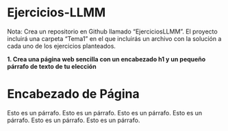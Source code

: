 # Ejercicios-LLMM
Nota: Crea un repositorio en Github llamado “EjerciciosLLMM”. El proyecto incluirá una carpeta “Tema1” en el que incluirás un archivo con la solución a cada uno de los ejercicios planteados.

**1. Crea una página web sencilla con un encabezado h1 y un pequeño párrafo de texto de tu elección**

<html>
  <head>
    <title>Cómo hacer una página web con HTML</title>
  </head>
  <body>
    <h1>Encabezado de Página</h1>
    <p> Esto es un párrafo. Esto es un párrafo. Esto es un párrafo. Esto es un párrafo. Esto es un párrafo. Esto es un párrafo.</p>
  </body>
</html>
